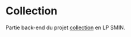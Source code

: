 # Collection

Partie back-end du projet [collection](https://github.com/viviecam/SMIN-AppCollections) en LP SMIN.
